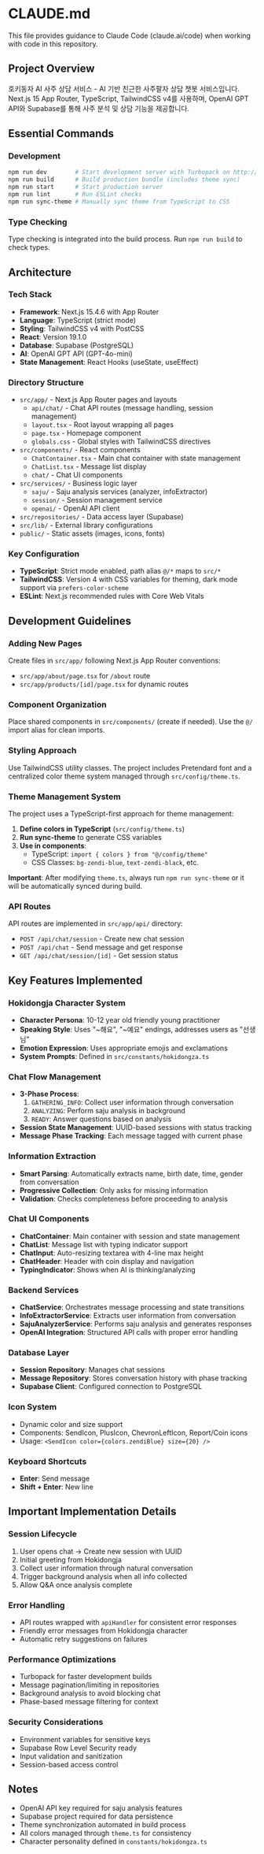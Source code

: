 # CLAUDE.md

This file provides guidance to Claude Code (claude.ai/code) when working with code in this repository.

## Project Overview
호키동자 AI 사주 상담 서비스 - AI 기반 친근한 사주팔자 상담 챗봇 서비스입니다. Next.js 15 App Router, TypeScript, TailwindCSS v4를 사용하며, OpenAI GPT API와 Supabase를 통해 사주 분석 및 상담 기능을 제공합니다.

## Essential Commands

### Development
```bash
npm run dev        # Start development server with Turbopack on http://localhost:3000
npm run build      # Build production bundle (includes theme sync)
npm run start      # Start production server
npm run lint       # Run ESLint checks
npm run sync-theme # Manually sync theme from TypeScript to CSS
```

### Type Checking
Type checking is integrated into the build process. Run `npm run build` to check types.

## Architecture

### Tech Stack
- **Framework**: Next.js 15.4.6 with App Router
- **Language**: TypeScript (strict mode)
- **Styling**: TailwindCSS v4 with PostCSS
- **React**: Version 19.1.0
- **Database**: Supabase (PostgreSQL)
- **AI**: OpenAI GPT API (GPT-4o-mini)
- **State Management**: React Hooks (useState, useEffect)

### Directory Structure
- `src/app/` - Next.js App Router pages and layouts
  - `api/chat/` - Chat API routes (message handling, session management)
  - `layout.tsx` - Root layout wrapping all pages
  - `page.tsx` - Homepage component
  - `globals.css` - Global styles with TailwindCSS directives
- `src/components/` - React components
  - `ChatContainer.tsx` - Main chat container with state management
  - `ChatList.tsx` - Message list display
  - `chat/` - Chat UI components
- `src/services/` - Business logic layer
  - `saju/` - Saju analysis services (analyzer, infoExtractor)
  - `session/` - Session management service
  - `openai/` - OpenAI API client
- `src/repositories/` - Data access layer (Supabase)
- `src/lib/` - External library configurations
- `public/` - Static assets (images, icons, fonts)

### Key Configuration
- **TypeScript**: Strict mode enabled, path alias `@/*` maps to `src/*`
- **TailwindCSS**: Version 4 with CSS variables for theming, dark mode support via `prefers-color-scheme`
- **ESLint**: Next.js recommended rules with Core Web Vitals

## Development Guidelines

### Adding New Pages
Create files in `src/app/` following Next.js App Router conventions:
- `src/app/about/page.tsx` for `/about` route
- `src/app/products/[id]/page.tsx` for dynamic routes

### Component Organization
Place shared components in `src/components/` (create if needed). Use the `@/` import alias for clean imports.

### Styling Approach
Use TailwindCSS utility classes. The project includes Pretendard font and a centralized color theme system managed through `src/config/theme.ts`.

### Theme Management System
The project uses a TypeScript-first approach for theme management:

1. **Define colors in TypeScript** (`src/config/theme.ts`)
2. **Run sync-theme** to generate CSS variables
3. **Use in components**:
   - TypeScript: `import { colors } from "@/config/theme"`
   - CSS Classes: `bg-zendi-blue`, `text-zendi-black`, etc.

**Important**: After modifying `theme.ts`, always run `npm run sync-theme` or it will be automatically synced during build.

### API Routes
API routes are implemented in `src/app/api/` directory:
- `POST /api/chat/session` - Create new chat session
- `POST /api/chat` - Send message and get response
- `GET /api/chat/session/[id]` - Get session status

## Key Features Implemented

### Hokidongja Character System
- **Character Persona**: 10-12 year old friendly young practitioner
- **Speaking Style**: Uses "~해요", "~예요" endings, addresses users as "선생님"
- **Emotion Expression**: Uses appropriate emojis and exclamations
- **System Prompts**: Defined in `src/constants/hokidongza.ts`

### Chat Flow Management
- **3-Phase Process**:
  1. `GATHERING_INFO`: Collect user information through conversation
  2. `ANALYZING`: Perform saju analysis in background
  3. `READY`: Answer questions based on analysis
- **Session State Management**: UUID-based sessions with status tracking
- **Message Phase Tracking**: Each message tagged with current phase

### Information Extraction
- **Smart Parsing**: Automatically extracts name, birth date, time, gender from conversation
- **Progressive Collection**: Only asks for missing information
- **Validation**: Checks completeness before proceeding to analysis

### Chat UI Components
- **ChatContainer**: Main container with session and state management
- **ChatList**: Message list with typing indicator support
- **ChatInput**: Auto-resizing textarea with 4-line max height
- **ChatHeader**: Header with coin display and navigation
- **TypingIndicator**: Shows when AI is thinking/analyzing

### Backend Services
- **ChatService**: Orchestrates message processing and state transitions
- **InfoExtractorService**: Extracts user information from conversation
- **SajuAnalyzerService**: Performs saju analysis and generates responses
- **OpenAI Integration**: Structured API calls with proper error handling

### Database Layer
- **Session Repository**: Manages chat sessions
- **Message Repository**: Stores conversation history with phase tracking
- **Supabase Client**: Configured connection to PostgreSQL

### Icon System
- Dynamic color and size support
- Components: SendIcon, PlusIcon, ChevronLeftIcon, Report/Coin icons
- Usage: `<SendIcon color={colors.zendiBlue} size={20} />`

### Keyboard Shortcuts
- **Enter**: Send message
- **Shift + Enter**: New line

## Important Implementation Details

### Session Lifecycle
1. User opens chat → Create new session with UUID
2. Initial greeting from Hokidongja
3. Collect user information through natural conversation
4. Trigger background analysis when all info collected
5. Allow Q&A once analysis complete

### Error Handling
- API routes wrapped with `apiHandler` for consistent error responses
- Friendly error messages from Hokidongja character
- Automatic retry suggestions on failures

### Performance Optimizations
- Turbopack for faster development builds
- Message pagination/limiting in repositories
- Background analysis to avoid blocking chat
- Phase-based message filtering for context

### Security Considerations
- Environment variables for sensitive keys
- Supabase Row Level Security ready
- Input validation and sanitization
- Session-based access control

## Notes
- OpenAI API key required for saju analysis features
- Supabase project required for data persistence
- Theme synchronization automated in build process
- All colors managed through `theme.ts` for consistency
- Character personality defined in `constants/hokidongza.ts`